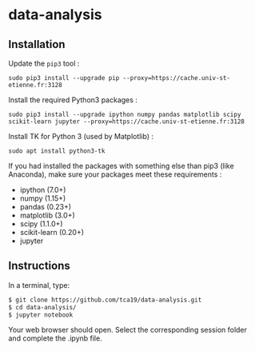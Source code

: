 # data-analysis

## Installation
Update the `pip3` tool :
```
sudo pip3 install --upgrade pip --proxy=https://cache.univ-st-etienne.fr:3128
```

Install the required Python3 packages :
```
sudo pip3 install --upgrade ipython numpy pandas matplotlib scipy scikit-learn jupyter --proxy=https://cache.univ-st-etienne.fr:3128
```

Install TK for Python 3 (used by Matplotlib) :
```
sudo apt install python3-tk
```

If you had installed the packages with something else than pip3 (like Anaconda),
make sure your packages meet these requirements :

  * ipython (7.0+)
  * numpy (1.15+)
  * pandas (0.23+)
  * matplotlib (3.0+)
  * scipy (1.1.0+)
  * scikit-learn (0.20+)
  * jupyter

## Instructions

In a terminal, type:

```bash
$ git clone https://github.com/tca19/data-analysis.git
$ cd data-analysis/
$ jupyter notebook
```

Your web browser should open. Select the corresponding session folder and
complete the .ipynb file.
